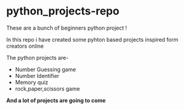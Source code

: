 # python_projects-repo

These are a bunch of beginners python project !

In this repo i have created some pyhton based projects inspired form creators online

The python projects are-

* Number Guessing game
* Number Identifier
* Memory quiz
* rock,paper,scissors game


**And a lot of projects are going to come**
